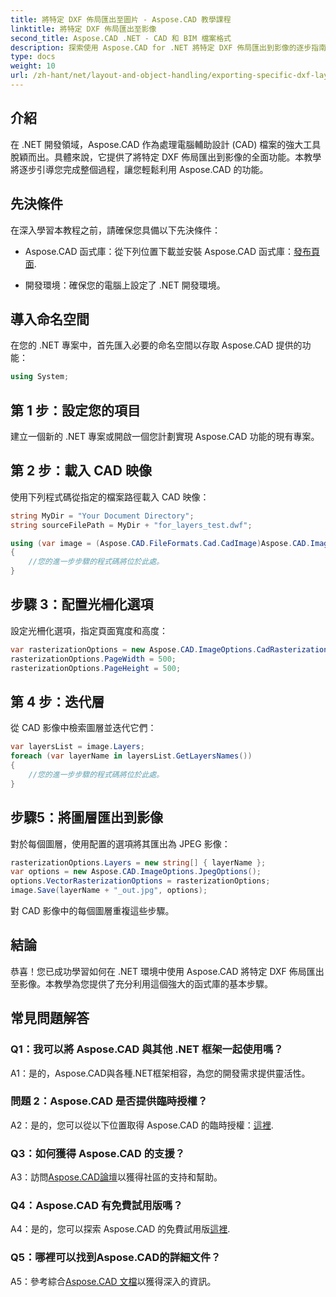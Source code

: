 ```yaml
---
title: 將特定 DXF 佈局匯出至圖片 - Aspose.CAD 教學課程
linktitle: 將特定 DXF 佈局匯出至影像
second_title: Aspose.CAD .NET - CAD 和 BIM 檔案格式
description: 探索使用 Aspose.CAD for .NET 將特定 DXF 佈局匯出到影像的逐步指南。透過這個強大的教學最大限度地提高您的 .NET 開發效率。
type: docs
weight: 10
url: /zh-hant/net/layout-and-object-handling/exporting-specific-dxf-layout-to-image/
---
```

## 介紹

在 .NET 開發領域，Aspose.CAD 作為處理電腦輔助設計 (CAD) 檔案的強大工具脫穎而出。具體來說，它提供了將特定 DXF 佈局匯出到影像的全面功能。本教學將逐步引導您完成整個過程，讓您輕鬆利用 Aspose.CAD 的功能。

## 先決條件

在深入學習本教程之前，請確保您具備以下先決條件：

-  Aspose.CAD 函式庫：從下列位置下載並安裝 Aspose.CAD 函式庫：[發布頁面](https://releases.aspose.com/cad/net/).

- 開發環境：確保您的電腦上設定了 .NET 開發環境。

## 導入命名空間

在您的 .NET 專案中，首先匯入必要的命名空間以存取 Aspose.CAD 提供的功能：

```csharp
using System;
```

## 第 1 步：設定您的項目

建立一個新的 .NET 專案或開啟一個您計劃實現 Aspose.CAD 功能的現有專案。

## 第 2 步：載入 CAD 映像

使用下列程式碼從指定的檔案路徑載入 CAD 映像：

```csharp
string MyDir = "Your Document Directory";
string sourceFilePath = MyDir + "for_layers_test.dwf";

using (var image = (Aspose.CAD.FileFormats.Cad.CadImage)Aspose.CAD.Image.Load(sourceFilePath))
{
    //您的進一步步驟的程式碼將位於此處。
}
```

## 步驟 3：配置光柵化選項

設定光柵化選項，指定頁面寬度和高度：

```csharp
var rasterizationOptions = new Aspose.CAD.ImageOptions.CadRasterizationOptions();
rasterizationOptions.PageWidth = 500;
rasterizationOptions.PageHeight = 500;
```

## 第 4 步：迭代層

從 CAD 影像中檢索圖層並迭代它們：

```csharp
var layersList = image.Layers;
foreach (var layerName in layersList.GetLayersNames())
{
    //您的進一步步驟的程式碼將位於此處。
}
```

## 步驟5：將圖層匯出到影像

對於每個圖層，使用配置的選項將其匯出為 JPEG 影像：

```csharp
rasterizationOptions.Layers = new string[] { layerName };
var options = new Aspose.CAD.ImageOptions.JpegOptions();
options.VectorRasterizationOptions = rasterizationOptions;
image.Save(layerName + "_out.jpg", options);
```

對 CAD 影像中的每個圖層重複這些步驟。

## 結論

恭喜！您已成功學習如何在 .NET 環境中使用 Aspose.CAD 將特定 DXF 佈局匯出至影像。本教學為您提供了充分利用這個強大的函式庫的基本步驟。

## 常見問題解答

### Q1：我可以將 Aspose.CAD 與其他 .NET 框架一起使用嗎？

A1：是的，Aspose.CAD與各種.NET框架相容，為您的開發需求提供靈活性。

### 問題 2：Aspose.CAD 是否提供臨時授權？

 A2：是的，您可以從以下位置取得 Aspose.CAD 的臨時授權：[這裡](https://purchase.aspose.com/temporary-license/).

### Q3：如何獲得 Aspose.CAD 的支援？

 A3：訪問[Aspose.CAD論壇](https://forum.aspose.com/c/cad/19)以獲得社區的支持和幫助。

### Q4：Aspose.CAD 有免費試用版嗎？

 A4：是的，您可以探索 Aspose.CAD 的免費試用版[這裡](https://releases.aspose.com/).

### Q5：哪裡可以找到Aspose.CAD的詳細文件？

 A5：參考綜合[Aspose.CAD 文檔](https://reference.aspose.com/cad/net/)以獲得深入的資訊。